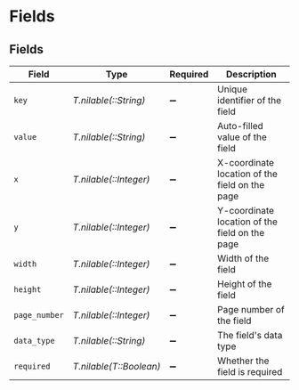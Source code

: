 # Fields


## Fields

| Field                                          | Type                                           | Required                                       | Description                                    |
| ---------------------------------------------- | ---------------------------------------------- | ---------------------------------------------- | ---------------------------------------------- |
| `key`                                          | *T.nilable(::String)*                          | :heavy_minus_sign:                             | Unique identifier of the field                 |
| `value`                                        | *T.nilable(::String)*                          | :heavy_minus_sign:                             | Auto-filled value of the field                 |
| `x`                                            | *T.nilable(::Integer)*                         | :heavy_minus_sign:                             | X-coordinate location of the field on the page |
| `y`                                            | *T.nilable(::Integer)*                         | :heavy_minus_sign:                             | Y-coordinate location of the field on the page |
| `width`                                        | *T.nilable(::Integer)*                         | :heavy_minus_sign:                             | Width of the field                             |
| `height`                                       | *T.nilable(::Integer)*                         | :heavy_minus_sign:                             | Height of the field                            |
| `page_number`                                  | *T.nilable(::Integer)*                         | :heavy_minus_sign:                             | Page number of the field                       |
| `data_type`                                    | *T.nilable(::String)*                          | :heavy_minus_sign:                             | The field's data type                          |
| `required`                                     | *T.nilable(T::Boolean)*                        | :heavy_minus_sign:                             | Whether the field is required                  |